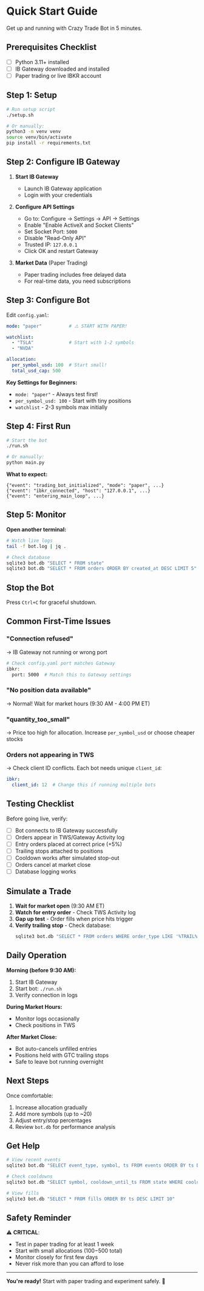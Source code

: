 # Quick Start Guide

Get up and running with Crazy Trade Bot in 5 minutes.

## Prerequisites Checklist

- [ ] Python 3.11+ installed
- [ ] IB Gateway downloaded and installed
- [ ] Paper trading or live IBKR account

## Step 1: Setup

```bash
# Run setup script
./setup.sh

# Or manually:
python3 -m venv venv
source venv/bin/activate
pip install -r requirements.txt
```

## Step 2: Configure IB Gateway

1. **Start IB Gateway**
   - Launch IB Gateway application
   - Login with your credentials

2. **Configure API Settings**
   - Go to: Configure → Settings → API → Settings
   - Enable "Enable ActiveX and Socket Clients"
   - Set Socket Port: `5000`
   - Disable "Read-Only API"
   - Trusted IP: `127.0.0.1`
   - Click OK and restart Gateway

3. **Market Data** (Paper Trading)
   - Paper trading includes free delayed data
   - For real-time data, you need subscriptions

## Step 3: Configure Bot

Edit `config.yaml`:

```yaml
mode: "paper"          # ⚠️ START WITH PAPER!

watchlist:
  - "TSLA"             # Start with 1-2 symbols
  - "NVDA"

allocation:
  per_symbol_usd: 100  # Start small!
  total_usd_cap: 500
```

**Key Settings for Beginners:**
- `mode: "paper"` - Always test first!
- `per_symbol_usd: 100` - Start with tiny positions
- `watchlist` - 2-3 symbols max initially

## Step 4: First Run

```bash
# Start the bot
./run.sh

# Or manually:
python main.py
```

**What to expect:**
```
{"event": "trading_bot_initialized", "mode": "paper", ...}
{"event": "ibkr_connected", "host": "127.0.0.1", ...}
{"event": "entering_main_loop", ...}
```

## Step 5: Monitor

**Open another terminal:**

```bash
# Watch live logs
tail -f bot.log | jq .

# Check database
sqlite3 bot.db "SELECT * FROM state"
sqlite3 bot.db "SELECT * FROM orders ORDER BY created_at DESC LIMIT 5"
```

## Stop the Bot

Press `Ctrl+C` for graceful shutdown.

## Common First-Time Issues

### "Connection refused"
→ IB Gateway not running or wrong port
```bash
# Check config.yaml port matches Gateway
ibkr:
  port: 5000  # Match this to Gateway settings
```

### "No position data available"
→ Normal! Wait for market hours (9:30 AM - 4:00 PM ET)

### "quantity_too_small"
→ Price too high for allocation. Increase `per_symbol_usd` or choose cheaper stocks

### Orders not appearing in TWS
→ Check client ID conflicts. Each bot needs unique `client_id`:
```yaml
ibkr:
  client_id: 12  # Change this if running multiple bots
```

## Testing Checklist

Before going live, verify:

- [ ] Bot connects to IB Gateway successfully
- [ ] Orders appear in TWS/Gateway Activity log
- [ ] Entry orders placed at correct price (+5%)
- [ ] Trailing stops attached to positions
- [ ] Cooldown works after simulated stop-out
- [ ] Orders cancel at market close
- [ ] Database logging works

## Simulate a Trade

1. **Wait for market open** (9:30 AM ET)
2. **Watch for entry order** - Check TWS Activity log
3. **Gap up test** - Order fills when price hits trigger
4. **Verify trailing stop** - Check database:
   ```bash
   sqlite3 bot.db "SELECT * FROM orders WHERE order_type LIKE '%TRAIL%'"
   ```

## Daily Operation

**Morning (before 9:30 AM):**
1. Start IB Gateway
2. Start bot: `./run.sh`
3. Verify connection in logs

**During Market Hours:**
- Monitor logs occasionally
- Check positions in TWS

**After Market Close:**
- Bot auto-cancels unfilled entries
- Positions held with GTC trailing stops
- Safe to leave bot running overnight

## Next Steps

Once comfortable:
1. Increase allocation gradually
2. Add more symbols (up to ~20)
3. Adjust entry/stop percentages
4. Review `bot.db` for performance analysis

## Get Help

```bash
# View recent events
sqlite3 bot.db "SELECT event_type, symbol, ts FROM events ORDER BY ts DESC LIMIT 20"

# Check cooldowns
sqlite3 bot.db "SELECT symbol, cooldown_until_ts FROM state WHERE cooldown_until_ts > datetime('now')"

# View fills
sqlite3 bot.db "SELECT * FROM fills ORDER BY ts DESC LIMIT 10"
```

## Safety Reminder

⚠️ **CRITICAL**:
- Test in paper trading for at least 1 week
- Start with small allocations ($100-$500 total)
- Monitor closely for first few days
- Never risk more than you can afford to lose

---

**You're ready!** Start with paper trading and experiment safely. 🚀

